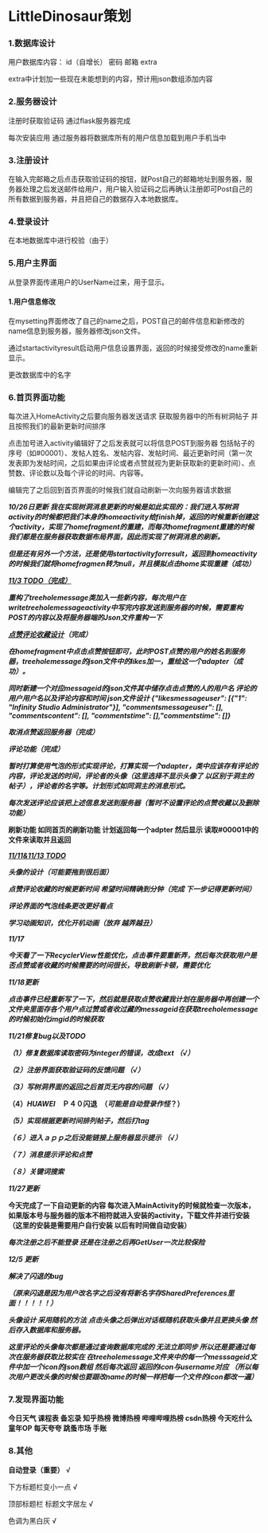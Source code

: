 # LittleDinosaur策划

### 1.数据库设计

用户数据库内容： id（自增长） 密码   邮箱  extra

extra中计划加一些现在未能想到的内容，预计用json数组添加内容

### 2.服务器设计

注册时获取验证码 通过flask服务器完成

每次安装应用 通过服务器将数据库所有的用户信息加载到用户手机当中

### 3.注册设计

在输入完邮箱之后点击获取验证码的按钮，就Post自己的邮箱地址到服务器，服务器处理之后发送邮件给用户，用户输入验证码之后再确认注册即可Post自己的所有数据到服务器，并且把自己的数据存入本地数据库。

### 4.登录设计

在本地数据库中进行校验（由于）

### 5.用户主界面

从登录界面传递用户的UserName过来，用于显示。

#### 1.用户信息修改

在mysetting界面修改了自己的name之后，POST自己的邮件信息和新修改的name信息到服务器，服务器修改json文件。

通过startactivityresult启动用户信息设置界面，返回的时候接受修改的name重新显示。

更改数据库中的名字

### 6.首页界面功能

每次进入HomeActivity之后要向服务器发送请求 获取服务器中的所有树洞帖子 并且按照我们的最新更新时间排序

点击加号进入activity编辑好了之后发表就可以将信息POST到服务器 包括帖子的序号（如#00001）、发帖人姓名、发帖内容、发帖时间、最近更新时间（第一次发表即为发帖时间，之后如果由评论或者点赞就视为更新获取新的更新时间）、点赞数、评论数以及每个评论的时间、内容等。

编辑完了之后回到首页界面的时候我们就自动刷新一次向服务器请求数据

***10/26日更新 我在实现树洞消息更新的时候是如此实现的：我们进入写树洞activity的时候都把我们本身的homeactivity给finish掉，返回的时候重新创建这个activity，实现了homefragment的重建，而每次homefragment重建的时候我们都是在服务器获取数据布局界面，因此而实现了树洞消息的刷新。***

***但是还有另外一个方法，还是使用startactivityforresult，返回到homeactivity的时候我们就将homefragmen转为null，并且模拟点击home实现重建（成功）***

<u>***11/3 TODO（完成）***</u>

***重构了treeholemessage类加入一些新内容，每次用户在writetreeholemessageactivity中写完内容发送到服务器的时候，需要重构POST的内容以及将服务器端的Json文件重构一下***



***<u>点赞评论收藏设计</u>（完成）***

***在homefragment中点击点赞按钮即可，此时POST点赞的用户的姓名到服务器，treeholemessage的json文件中的likes加一，重绘这一个adapter（成功）。***

***同时新建一个对应messageid的json文件其中储存点击点赞的人的用户名 评论的用户用户名以及评论内容和时间	json文件设计 {"likesmessageuser": [{"1": "Infinity Studio Administrator"}], "commentsmessageuser": [], "commentscontent": [], "commentstime": [],"commentstime": []}***	

***取消点赞返回服务器（完成）***



***评论功能（完成）***

***暂时打算使用气泡的形式实现评论，打算实现一个adapter，类中应该存有评论的内容，评论发送的时间，评论者的头像（这里选择不显示头像了  以区别于洞主的帖子），评论者的名字等。计划形式如同洞主的消息形式。***

***每次发送评论应该把上述信息发送到服务器（暂时不设置评论的点赞收藏以及删除功能）***

**刷新功能 如同首页的刷新功能 计划返回每一个adpter 然后显示 读取#00001中的文件来读取并且返回**



***<u>11/11&11/13 TODO</u>***

***头像的设计（可能要拖到很后面）***

***点赞评论收藏的时候更新时间*** ***希望时间精确到分钟（完成 下一步记得更新时间）***

***评论界面的气泡线条更改更好看点***

***学习动画知识，优化开机动画（放弃 越弄越丑）***



***11/17***

***今天看了一下RecyclerView性能优化，点击事件要重新弄，然后每次获取用户是否点赞或者收藏的时候需要的时间很长，导致刷新卡顿，需要优化***	

***11/18更新***

***点击事件已经重新写了一下，然后就是获取点赞收藏我计划在服务器中再创建一个文件夹里面存各个用户点过赞或者收过藏的messageid在获取treeholemessage的时候初始化imgid的时候获取*** 



***11/21修复bug以及TODO***

***（1）修复数据库读取密码为integer的错误，改成text	（√）***

***（2）注册界面获取验证码的反馈问题	（√）***

***（3）写树洞界面的返回之后首页无内容的问题	（√）***

**（4）*HUAWEI*　Ｐ４０闪退　（*可能是自动登录作怪*？）**

***（5）实现根据更新时间排列帖子，然后打tag***

***（６）进入ａｐｐ之后没能链接上服务器显示提示	（√）***

***（７）消息******提示评论和点赞***

***（８）关键词搜索***

***11/27更新***

**今天完成了一下自动更新的内容 每次进入MainActivity的时候就检查一次版本，如果版本号与服务器的版本不相符就进入安装的activity，下载文件并进行安装（这里的安装是需要用户自行安装		以后有时间做自动安装）**

***每次注册之后不能登录 还是在注册之后再GetUser一次比较保险***



***12/5 更新***

***解决了闪退的bug***

***（原来闪退是因为用户改名字之后没有将新名字存SharedPreferences里面！！！！！）***

***头像设计  采用随机的方法 点击头像之后弹出对话框随机获取头像并且更换头像 然后存入数据库和服务器。***

***这里评论的头像每次都是通过查询数据库完成的 无法立即同步 所以还是要通过每次在服务器获取比较实在		在treeholemessage文件夹中的每一个messsageid文件中加一个icon的json数组 然后每次返回 返回的icon与username对应 （所以每次用户更改头像的时候也要跟改name的时候一样把每一个文件的icon都改一遍）***



### 7.发现界面功能

**今日天气 课程表 备忘录 知乎热榜 微博热榜 哔哩哔哩热榜 csdn热榜 今天吃什么 童年OP 每天夸夸 跳蚤市场 手账**

### 8.其他

**自动登录（重要）**	√

下方标题栏变小一点	√

顶部标题栏 标题文字居左	√

色调为黑白灰	√
